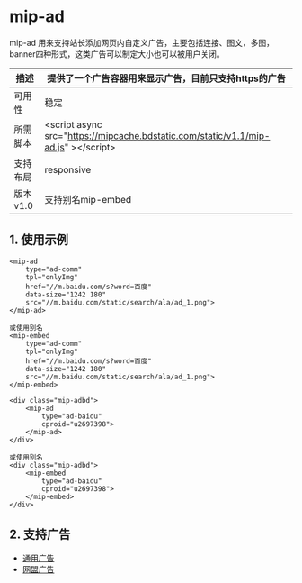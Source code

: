 # mip-ad

mip-ad 用来支持站长添加网页内自定义广告，主要包括连接、图文，多图，banner四种形式，这类广告可以制定大小也可以被用户关闭。

描述|提供了一个广告容器用来显示广告，目前只支持https的广告
----|----
可用性|稳定
所需脚本|&lt;script async src="https://mipcache.bdstatic.com/static/v1.1/mip-ad.js" &gt;&lt;/script&gt;
支持布局|responsive 
版本v1.0|支持别名mip-embed

## 1. 使用示例

```
<mip-ad 
    type="ad-comm"
    tpl="onlyImg" 
    href="//m.baidu.com/s?word=百度" 
    data-size="1242 180" 
    src="//m.baidu.com/static/search/ala/ad_1.png">
</mip-ad>

或使用别名
<mip-embed
    type="ad-comm"
    tpl="onlyImg" 
    href="//m.baidu.com/s?word=百度" 
    data-size="1242 180" 
    src="//m.baidu.com/static/search/ala/ad_1.png">
</mip-embed>

<div class="mip-adbd">
    <mip-ad 
        type="ad-baidu" 
        cproid="u2697398">
    </mip-ad>
</div>

或使用别名
<div class="mip-adbd">
    <mip-embed 
        type="ad-baidu" 
        cproid="u2697398">
    </mip-embed>
</div>
```

## 2. 支持广告

- [通用广告](http://mip.baidu.com/#../docs/4_components/5_advertisement/ads/mip-ad-comm.md)
- [网盟广告](http://mip.baidu.com/#../docs/4_components/5_advertisement/ads/mip-ad-baidu.md)
